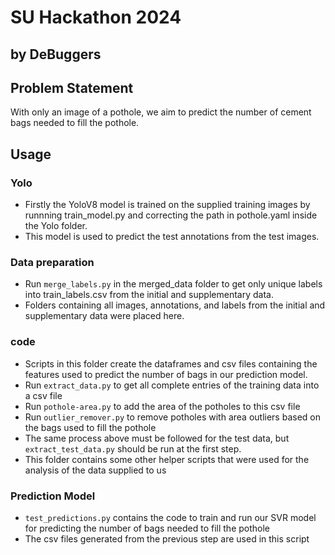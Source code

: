 # SU Hackathon 2024
## by DeBuggers

## Problem Statement
With only an image of a pothole, we aim to predict the number of cement bags needed to fill the pothole.

## Usage
### Yolo
- Firstly the YoloV8 model is trained on the supplied training images by runnning train_model.py and correcting the path in pothole.yaml inside the Yolo folder.
- This model is used to predict the test annotations from the test images.

### Data preparation
- Run `merge_labels.py` in the merged_data folder to get only unique labels into train_labels.csv from the initial and supplementary data.
- Folders containing all images, annotations, and labels from the initial and supplementary data were placed here.

### code
- Scripts in this folder create the dataframes and csv files containing the features used to predict the number of bags in our prediction model.
- Run `extract_data.py` to get all complete entries of the training data into a csv file
- Run `pothole-area.py` to add the area of the potholes to this csv file
- Run `outlier_remover.py` to remove potholes with area outliers based on the bags used to fill the pothole
- The same process above must be followed for the test data, but `extract_test_data.py` should be run at the first step.
- This folder contains some other helper scripts that were used for the analysis of the data supplied to us

### Prediction Model
- `test_predictions.py` contains the code to train and run our SVR model for predicting the number of bags needed to fill the pothole
- The csv files generated from the previous step are used in this script
